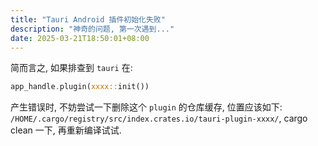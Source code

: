 ```yaml
---
title: "Tauri Android 插件初始化失败"
description: "神奇的问题, 第一次遇到..."
date: 2025-03-21T18:50:01+08:00
---
```

简而言之, 如果排查到 `tauri` 在:

```rust
app_handle.plugin(xxxx::init())
```

产生错误时, 不妨尝试一下删除这个 `plugin` 的仓库缓存, 位置应该如下: `/HOME/.cargo/registry/src/index.crates.io/tauri-plugin-xxxx/`, cargo clean 一下, 再重新编译试试.